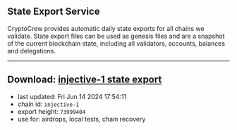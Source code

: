 ## State Export Service
CryptoCrew provides automatic daily state exports for all chains we validate. State export files can be used as genesis files and are a snapshot of the current blockchain state, including all validators, accounts, balances and delegations.

---
**Download: [injective-1 state export](https://dl-eu2.ccvalidators.com/SERVICE/injective/injective-1_export_73999404.json)**
---

- last updated: Fri Jun 14 2024 17:54:11
- chain id: `injective-1`
- export height: `73999404`
- use for: airdrops, local tests, chain recovery
